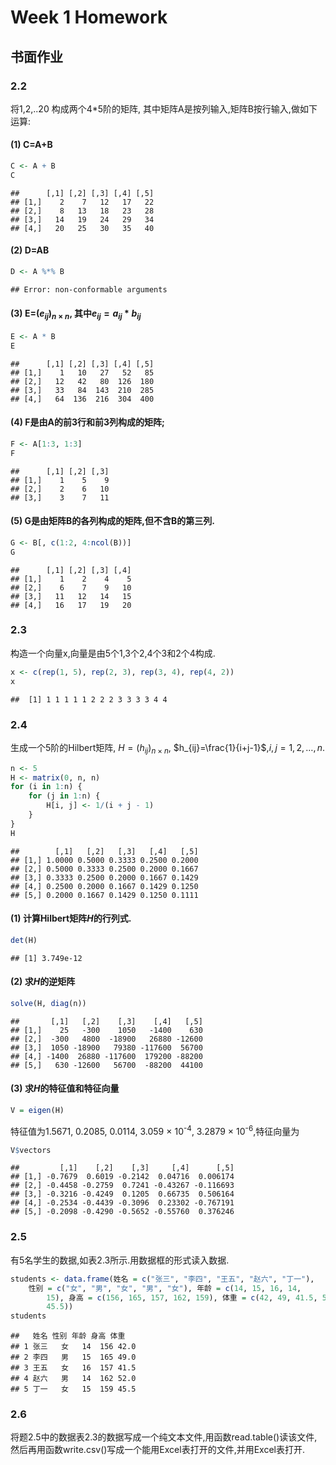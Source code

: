Week 1 Homework
==============
## 书面作业
### 2.2
将1,2,..20 构成两个4*5阶的矩阵, 其中矩阵A是按列输入,矩阵B按行输入,做如下运算:


#### (1) C=A+B

```r
C <- A + B
C
```

```
##      [,1] [,2] [,3] [,4] [,5]
## [1,]    2    7   12   17   22
## [2,]    8   13   18   23   28
## [3,]   14   19   24   29   34
## [4,]   20   25   30   35   40
```

#### (2) D=AB

```r
D <- A %*% B
```

```
## Error: non-conformable arguments
```

#### (3) E=$(e_{ij})_{n \times n}$, 其中$e_{ij}=a_{ij}*b_{ij}$

```r
E <- A * B
E
```

```
##      [,1] [,2] [,3] [,4] [,5]
## [1,]    1   10   27   52   85
## [2,]   12   42   80  126  180
## [3,]   33   84  143  210  285
## [4,]   64  136  216  304  400
```

#### (4) F是由A的前3行和前3列构成的矩阵;

```r
F <- A[1:3, 1:3]
F
```

```
##      [,1] [,2] [,3]
## [1,]    1    5    9
## [2,]    2    6   10
## [3,]    3    7   11
```

#### (5) G是由矩阵B的各列构成的矩阵,但不含B的第三列.

```r
G <- B[, c(1:2, 4:ncol(B))]
G
```

```
##      [,1] [,2] [,3] [,4]
## [1,]    1    2    4    5
## [2,]    6    7    9   10
## [3,]   11   12   14   15
## [4,]   16   17   19   20
```


### 2.3 
构造一个向量x,向量是由5个1,3个2,4个3和2个4构成.

```r
x <- c(rep(1, 5), rep(2, 3), rep(3, 4), rep(4, 2))
x
```

```
##  [1] 1 1 1 1 1 2 2 2 3 3 3 3 4 4
```


### 2.4
生成一个5阶的Hilbert矩阵,
$H=(h_{ij})_{n \times n}$, $h_{ij}=\frac{1}{i+j-1}$,$i,j = 1,2, \ldots, n.$

```r
n <- 5
H <- matrix(0, n, n)
for (i in 1:n) {
    for (j in 1:n) {
        H[i, j] <- 1/(i + j - 1)
    }
}
H
```

```
##        [,1]   [,2]   [,3]   [,4]   [,5]
## [1,] 1.0000 0.5000 0.3333 0.2500 0.2000
## [2,] 0.5000 0.3333 0.2500 0.2000 0.1667
## [3,] 0.3333 0.2500 0.2000 0.1667 0.1429
## [4,] 0.2500 0.2000 0.1667 0.1429 0.1250
## [5,] 0.2000 0.1667 0.1429 0.1250 0.1111
```


#### (1) 计算Hilbert矩阵$H$的行列式.

```r
det(H)
```

```
## [1] 3.749e-12
```

#### (2) 求$H$的逆矩阵

```r
solve(H, diag(n))
```

```
##       [,1]   [,2]    [,3]    [,4]   [,5]
## [1,]    25   -300    1050   -1400    630
## [2,]  -300   4800  -18900   26880 -12600
## [3,]  1050 -18900   79380 -117600  56700
## [4,] -1400  26880 -117600  179200 -88200
## [5,]   630 -12600   56700  -88200  44100
```

#### (3) 求$H$的特征值和特征向量

```r
V = eigen(H)
```

特征值为1.5671, 0.2085, 0.0114, 3.059 &times; 10<sup>-4</sup>, 3.2879 &times; 10<sup>-6</sup>,特征向量为

```r
V$vectors
```

```
##         [,1]    [,2]    [,3]     [,4]      [,5]
## [1,] -0.7679  0.6019 -0.2142  0.04716  0.006174
## [2,] -0.4458 -0.2759  0.7241 -0.43267 -0.116693
## [3,] -0.3216 -0.4249  0.1205  0.66735  0.506164
## [4,] -0.2534 -0.4439 -0.3096  0.23302 -0.767191
## [5,] -0.2098 -0.4290 -0.5652 -0.55760  0.376246
```



### 2.5
有5名学生的数据,如表2.3所示.用数据框的形式读入数据.

```r
students <- data.frame(姓名 = c("张三", "李四", "王五", "赵六", "丁一"), 
    性别 = c("女", "男", "女", "男", "女"), 年龄 = c(14, 15, 16, 14, 
        15), 身高 = c(156, 165, 157, 162, 159), 体重 = c(42, 49, 41.5, 52, 
        45.5))
students
```

```
##   姓名 性别 年龄 身高 体重
## 1 张三   女   14  156 42.0
## 2 李四   男   15  165 49.0
## 3 王五   女   16  157 41.5
## 4 赵六   男   14  162 52.0
## 5 丁一   女   15  159 45.5
```

### 2.6
将题2.5中的数据表2.3的数据写成一个纯文本文件,用函数read.table()读该文件,然后再用函数write.csv()写成一个能用Excel表打开的文件,并用Excel表打开.







